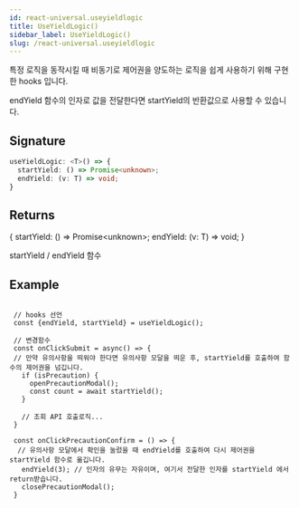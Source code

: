 ```yaml
---
id: react-universal.useyieldlogic
title: UseYieldLogic()
sidebar_label: UseYieldLogic()
slug: /react-universal.useyieldlogic
---
```






특정 로직을 동작시킬 때 비동기로 제어권을 양도하는 로직을 쉽게 사용하기 위해 구현한 hooks 입니다.

endYield 함수의 인자로 값을 전달한다면 startYield의 반환값으로 사용할 수 있습니다.

## Signature

```typescript
useYieldLogic: <T>() => {
  startYield: () => Promise<unknown>;
  endYield: (v: T) => void;
}
```
## Returns

\{ startYield: () =&gt; Promise&lt;unknown&gt;; endYield: (v: T) =&gt; void; \}

startYield / endYield 함수

## Example


```tsx

 // hooks 선언
 const {endYield, startYield} = useYieldLogic();

 // 변경함수
 const onClickSubmit = async() => {
 // 만약 유의사항을 띄워야 한다면 유의사항 모달을 띄운 후, startYield를 호출하여 함수의 제어권을 넘깁니다.
   if (isPrecaution) {
     openPrecautionModal();
     const count = await startYield();
   }

   // 조회 API 호출로직...
 }

 const onClickPrecautionConfirm = () => {
  // 유의사항 모달에서 확인을 눌렀을 때 endYield를 호출하여 다시 제어권을 startYield 함수로 옮깁니다.
   endYield(3); // 인자의 유무는 자유이며, 여기서 전달한 인자를 startYield 에서 return받습니다.
   closePrecautionModal();
 }


```

